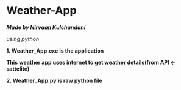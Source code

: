 # Weather-App

***Made by Nirvaan Kulchandani***

*using python*

**1. Weather_App.exe is the application**

**This weather app uses internet to get weather details(from API <- sattelite)**


**2. Weather_App.py is raw python file**
